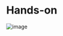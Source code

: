 # Hands-on

![image](https://user-images.githubusercontent.com/105963819/184296525-ab423eef-1ac1-4c0a-bf40-90d0d18b3d90.png)
